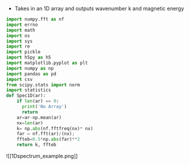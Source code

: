 - Takes in an 1D array and outputs wavenumber k and magnetic energy
```python
import numpy.fft as nf
import errno
import math
import os
import sys
import re
import pickle
import h5py as h5
import matplotlib.pyplot as plt
import numpy as np
import pandas as pd
import csv
from scipy.stats import norm
import statistics
def Spec1D(ar):
    if len(ar) == 0:
      print('No Array')
      return
    ar=ar-np.mean(ar)
    nx=len(ar)
    k= np.abs(nf.fftfreq(nx)* nx)
    far = nf.fft(ar)/(nx); 
    ffteb=0.5*np.abs(far)**2
    return k, ffteb
```
![[1Dspectrum_example.png]]

